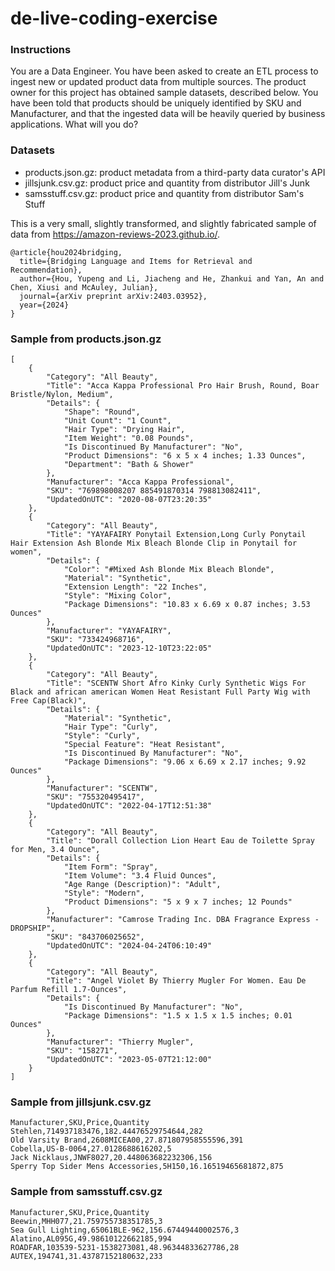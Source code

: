 # de-live-coding-exercise

### Instructions
You are a Data Engineer. You have been asked to create an ETL process to ingest new or updated product data from multiple sources. The product owner for this project has obtained sample datasets, described below. You have been told that products should be uniquely identified by SKU and Manufacturer, and that the ingested data will be heavily queried by business applications. What will you do?

### Datasets
- products.json.gz: product metadata from a third-party data curator's API
- jillsjunk.csv.gz: product price and quantity from distributor Jill's Junk
- samsstuff.csv.gz: product price and quantity from distributor Sam's Stuff

This is a very small, slightly transformed, and slightly fabricated sample of data from https://amazon-reviews-2023.github.io/.
```
@article{hou2024bridging,
  title={Bridging Language and Items for Retrieval and Recommendation},
  author={Hou, Yupeng and Li, Jiacheng and He, Zhankui and Yan, An and Chen, Xiusi and McAuley, Julian},
  journal={arXiv preprint arXiv:2403.03952},
  year={2024}
}
```

### Sample from products.json.gz
```
[
    {
        "Category": "All Beauty",
        "Title": "Acca Kappa Professional Pro Hair Brush, Round, Boar Bristle/Nylon, Medium",
        "Details": {
            "Shape": "Round",
            "Unit Count": "1 Count",
            "Hair Type": "Drying Hair",
            "Item Weight": "0.08 Pounds",
            "Is Discontinued By Manufacturer": "No",
            "Product Dimensions": "6 x 5 x 4 inches; 1.33 Ounces",
            "Department": "Bath & Shower"
        },
        "Manufacturer": "Acca Kappa Professional",
        "SKU": "769898008207 885491870314 798813082411",
        "UpdatedOnUTC": "2020-08-07T23:20:35"
    },
    {
        "Category": "All Beauty",
        "Title": "YAYAFAIRY Ponytail Extension,Long Curly Ponytail Hair Extension Ash Blonde Mix Bleach Blonde Clip in Ponytail for women",
        "Details": {
            "Color": "#Mixed Ash Blonde Mix Bleach Blonde",
            "Material": "Synthetic",
            "Extension Length": "22 Inches",
            "Style": "Mixing Color",
            "Package Dimensions": "10.83 x 6.69 x 0.87 inches; 3.53 Ounces"
        },
        "Manufacturer": "YAYAFAIRY",
        "SKU": "733424968716",
        "UpdatedOnUTC": "2023-12-10T23:22:05"
    },
    {
        "Category": "All Beauty",
        "Title": "SCENTW Short Afro Kinky Curly Synthetic Wigs For Black and african american Women Heat Resistant Full Party Wig with Free Cap(Black)",
        "Details": {
            "Material": "Synthetic",
            "Hair Type": "Curly",
            "Style": "Curly",
            "Special Feature": "Heat Resistant",
            "Is Discontinued By Manufacturer": "No",
            "Package Dimensions": "9.06 x 6.69 x 2.17 inches; 9.92 Ounces"
        },
        "Manufacturer": "SCENTW",
        "SKU": "755320495417",
        "UpdatedOnUTC": "2022-04-17T12:51:38"
    },
    {
        "Category": "All Beauty",
        "Title": "Dorall Collection Lion Heart Eau de Toilette Spray for Men, 3.4 Ounce",
        "Details": {
            "Item Form": "Spray",
            "Item Volume": "3.4 Fluid Ounces",
            "Age Range (Description)": "Adult",
            "Style": "Modern",
            "Product Dimensions": "5 x 9 x 7 inches; 12 Pounds"
        },
        "Manufacturer": "Camrose Trading Inc. DBA Fragrance Express - DROPSHIP",
        "SKU": "843706025652",
        "UpdatedOnUTC": "2024-04-24T06:10:49"
    },
    {
        "Category": "All Beauty",
        "Title": "Angel Violet By Thierry Mugler For Women. Eau De Parfum Refill 1.7-Ounces",
        "Details": {
            "Is Discontinued By Manufacturer": "No",
            "Package Dimensions": "1.5 x 1.5 x 1.5 inches; 0.01 Ounces"
        },
        "Manufacturer": "Thierry Mugler",
        "SKU": "158271",
        "UpdatedOnUTC": "2023-05-07T21:12:00"
    }
]
```

### Sample from jillsjunk.csv.gz
```
Manufacturer,SKU,Price,Quantity
Stehlen,714937183476,182.44476529754644,282
Old Varsity Brand,2608MICEA00,27.871807958555596,391
Cobella,US-B-0064,27.0128688616202,5
Jack Nicklaus,JNWF8027,20.448063682232306,156
Sperry Top Sider Mens Accessories,5H150,16.16519465681872,875
```

### Sample from samsstuff.csv.gz
```
Manufacturer,SKU,Price,Quantity
Beewin,MHH077,21.759755738351785,3
Sea Gull Lighting,65061BLE-962,156.67449440002576,3
Alatino,AL095G,49.98610122662185,994
ROADFAR,103539-5231-1538273081,48.96344833627786,28
AUTEX,194741,31.43787152180632,233
```
